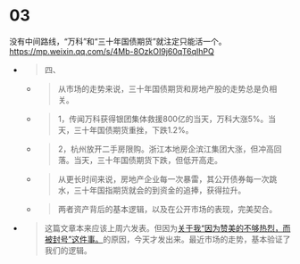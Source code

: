 
# 03

没有中间路线，“万科”和“三十年国债期货”就注定只能活一个。 https://mp.weixin.qq.com/s/4Mb-8OzkOI9j60qT6qIhPQ
- > 四、
  * > 从市场的走势来说，三十年国债期货和房地产股的走势总是负相关。
  * > 1，传闻万科获得银团集体救援800亿的当天，万科大涨5%。当天，三十年国债期货重挫，下跌1.2%。
  * > 2，杭州放开二手房限购。浙江本地房企滨江集团大涨，但冲高回落。当天，三十年国债期货下跌，但低开高走。
  * > 从更长时间来说，房地产企业每一次暴雷，其公开债券每一次跳水，三十年国指期货就会的到资金的追捧，获得拉升。
  * > 两者资产背后的基本逻辑，以及在公开市场的表现，完美契合。
- > 这篇文章本来应该上周六发表。但因为[关于我“因为赞美的不够热烈，而被封号”这件事。](https://mp.weixin.qq.com/s/TMly-Vobw73JqwNxmqsnSw)的原因，今天才发出来。最近市场的走势，基本验证了我们的逻辑。
